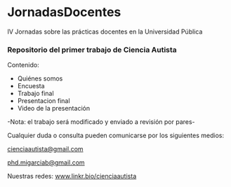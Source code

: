 # JornadasDocentes
IV Jornadas sobre las prácticas docentes en la Universidad Pública


### Repositorio del primer trabajo de Ciencia Autista
Contenido:

- Quiénes somos
- Encuesta
- Trabajo final
- Presentacion final
- Video de la presentación



-Nota: el trabajo será modificado y enviado a revisión por pares-

Cualquier duda o consulta pueden comunicarse por los siguientes medios:

cienciaautista@gmail.com

phd.migarciab@gmail.com 

Nuestras redes:
www.linkr.bio/cienciaautista

